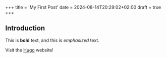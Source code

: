 +++
title = 'My First Post'
date = 2024-08-14T20:29:02+02:00
draft = true
+++

## Introduction

This is **bold** text, and this is _emphasized_ text.

Visit the [Hugo](https://gohugo.io) website!
